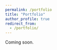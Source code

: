 ```yaml
---
permalink: /portfolio
title: "Portfolio"
author_profile: true
redirect_from: 
  - /portfolio/
---
```


Coming soon. 
